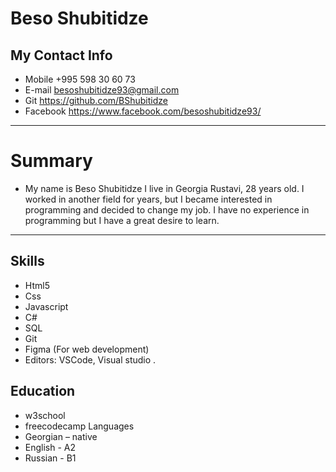 # Beso Shubitidze
## My Contact Info

-	Mobile  +995 598 30 60 73
-	E-mail besoshubitidze93@gmail.com
-	Git https://github.com/BShubitidze
-	Facebook https://www.facebook.com/besoshubitidze93/

---

# Summary

- My name is Beso Shubitidze I live in Georgia Rustavi, 28 years old. I worked in another field for years, but I became interested in programming and decided to change my job. I have no experience in programming but I have a great desire to learn.


---

## Skills
-	Html5
-	Css
-	Javascript
-	C#
-	SQL
-	Git 
-	Figma (For web development) 
-	Editors: VSCode, Visual studio .

## Education
-	w3school
-	freecodecamp
Languages
-	Georgian – native
-	English - A2
-	Russian - B1


